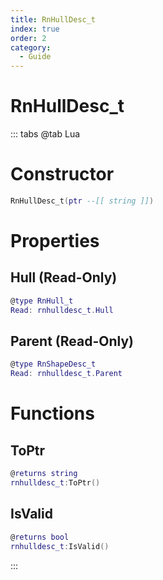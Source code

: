 ```yaml
---
title: RnHullDesc_t
index: true
order: 2
category:
  - Guide
---
```


# RnHullDesc_t

::: tabs
@tab Lua
# Constructor
```lua
RnHullDesc_t(ptr --[[ string ]])
```
# Properties
## Hull (Read-Only)
```lua
@type RnHull_t
Read: rnhulldesc_t.Hull
```
## Parent (Read-Only)
```lua
@type RnShapeDesc_t
Read: rnhulldesc_t.Parent
```
# Functions
## ToPtr
```lua
@returns string
rnhulldesc_t:ToPtr()
```
## IsValid
```lua
@returns bool
rnhulldesc_t:IsValid()
```

:::